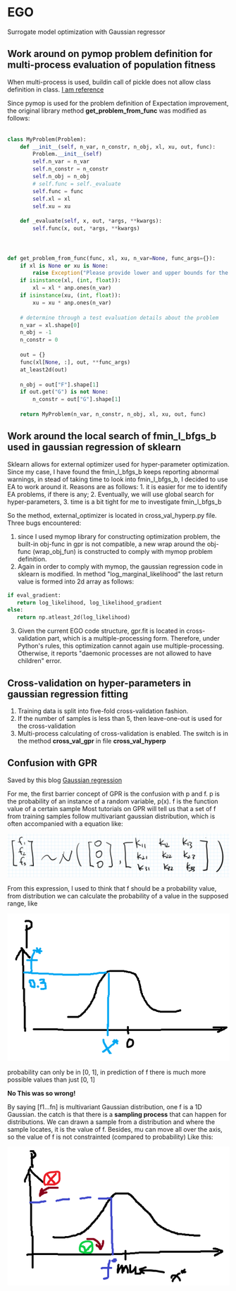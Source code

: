 # EGO
Surrogate model optimization with Gaussian regressor

## Work around on pymop problem definition for multi-process evaluation of population fitness
When multi-process is used, buildin call of pickle does not allow class definition in class. [I am reference](https://stackoverflow.com/questions/36994839/i-can-pickle-local-objects-if-i-use-a-derived-class)

Since pymop is used for the problem definition of Expectation improvement, the original library method **get_problem_from_func** was modified as follows:

```python

class MyProblem(Problem):
    def __init__(self, n_var, n_constr, n_obj, xl, xu, out, func):
        Problem.__init__(self)
        self.n_var = n_var
        self.n_constr = n_constr
        self.n_obj = n_obj
        # self.func = self._evaluate
        self.func = func
        self.xl = xl
        self.xu = xu

    def _evaluate(self, x, out, *args, **kwargs):
        self.func(x, out, *args, **kwargs)



def get_problem_from_func(func, xl, xu, n_var=None, func_args={}):
    if xl is None or xu is None:
        raise Exception("Please provide lower and upper bounds for the problem.")
    if isinstance(xl, (int, float)):
        xl = xl * anp.ones(n_var)
    if isinstance(xu, (int, float)):
        xu = xu * anp.ones(n_var)

    # determine through a test evaluation details about the problem
    n_var = xl.shape[0]
    n_obj = -1
    n_constr = 0

    out = {}
    func(xl[None, :], out, **func_args)
    at_least2d(out)

    n_obj = out["F"].shape[1]
    if out.get("G") is not None:
        n_constr = out["G"].shape[1]

    return MyProblem(n_var, n_constr, n_obj, xl, xu, out, func)

```

## Work around the local search of fmin_l_bfgs_b used in gaussian regression of sklearn ##
Sklearn allows for external optimizer used for hyper-parameter optimization.
Since my case, I have found the fmin_l_bfgs_b keeps reporting abnormal warnings, in stead of taking time to look into fmin_l_bfgs_b,
I decided to use EA to work around it. Reasons are as follows: 1. it is easier for me to identify EA problems, if there is any;
2. Eventually, we will use global search for hyper-parameters, 3. time is a bit tight for me to investigate fmin_l_bfgs_b

So the method, external_optimizer is located in cross_val_hyperp.py file.
Three bugs encountered:
1. since I used mymop library for constructing optimization problem, the built-in obj-func in
gpr is not compatible, a new wrap around the obj-func (wrap_obj_fun) is constructed to comply with mymop problem definition.
2. Again in order to comply with mymop, the gaussian regression code in sklearn is modified.
In method "log_marginal_likelihood" the last return value is formed into 2d array as follows:

```python
if eval_gradient:
   return log_likelihood, log_likelihood_gradient
else:
   return np.atleast_2d(log_likelihood)

```
3. Given the current EGO code structure, gpr.fit is located in cross-validation part, which is a multiple-processing form.
Therefore, under Python's rules, this optimization cannot again use multiple-processing. Otherwise, it reports "daemonic processes are not allowed to have children"
error.




## Cross-validation on hyper-parameters in gaussian regression fitting
1. Training data is split into five-fold cross-validation fashion. 
2. If the number of samples is less than 5, then leave-one-out is used for the cross-validation
3. Multi-process calculating of cross-validation is enabled. The switch is in the method **cross_val_gpr** in file **cross_val_hyperp**




## Confusion with GPR
Saved by this blog [Gaussian regression](https://cloud.tencent.com/developer/article/1353538)

For me, the first barrier concept of GPR is the confusion with p and f. 
p is the probability of an instance of a random variable, p(x).
f is the function value of a certain sample 
Most tutorials on GPR will tell us that a set of f from training samples follow multivariant gaussian distribution, which is often accompanied with a equation like: 

![multi variant gaussian example](https://github.com/arielBWong/EGO/blob/master/images/f5d7r7z9xt.png)

From this expression, I used to think that f should be a probability value, from distribution we can calculate the probability of a value in the supposed range, like 

![unly gaussian](https://github.com/arielBWong/EGO/blob/master/images/1d%20normal.png)

probability can only be in [0, 1], in prediction of f there is much more possible values than just [0, 1]

**No This was so wrong!**

By saying [f1...fn] is multivariant Gaussian distribution, one f is a 1D Gaussian. 
the catch is that there is a **sampling process** that can happen for distributions. 
We can drawn a sample from a distribution and where the sample locates, it is the value of f. 
Besides, mu can move all over the axis, so the value of f is not constrainted (compared to probability)
Like this:

![look at the correction direction](https://github.com/arielBWong/EGO/blob/master/images/correction.png)


